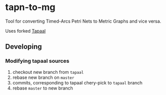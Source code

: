 # tapn-to-mg
Tool for converting Timed-Arcs Petri Nets to Metric Graphs and vice versa.

Uses forked [Tapaal](http://www.tapaal.net/introduction/)

## Developing
### Modifying tapaal sources
1. checkout new branch from `tapaal`
2. rebase new branch on `master`
3. commits, corresponding to tapaal chery-pick to `tapaal` branch
4. rebase `master` to new branch
